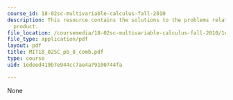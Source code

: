 ```yaml
---
course_id: 18-02sc-multivariable-calculus-fall-2010
description: This resource contains the solutions to the problems related to the cross
  product.
file_location: /coursemedia/18-02sc-multivariable-calculus-fall-2010/1edeed419b7e944cc7ae4a79100744fa_MIT18_02SC_pb_8_comb.pdf
file_type: application/pdf
layout: pdf
title: MIT18_02SC_pb_8_comb.pdf
type: course
uid: 1edeed419b7e944cc7ae4a79100744fa

---
```

None